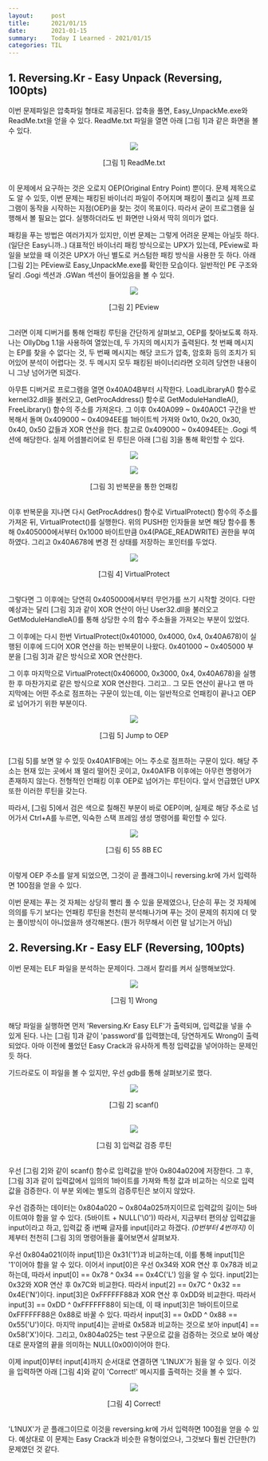```yaml
---
layout:     post
title:      2021/01/15
date:       2021-01-15
summary:    Today I Learned - 2021/01/15
categories: TIL
---
```


## 1. Reversing.Kr - Easy Unpack (Reversing, 100pts)

이번 문제파일은 압축파일 형태로 제공된다. 압축을 풀면, Easy_UnpackMe.exe와 ReadMe.txt을 얻을 수 있다.
ReadMe.txt 파일을 열면 아래 [그림 1]과 같은 화면을 볼 수 있다.

<p align="center"><img src="https://user-images.githubusercontent.com/75083364/104712421-de6e0e00-5765-11eb-86e2-2a019bcdb959.png"></p>
<center>[그림 1] ReadMe.txt</center><br>

이 문제에서 요구하는 것은 오로지 OEP(Original Entry Point) 뿐이다.
문제 제목으로도 알 수 있듯, 이번 문제는 패킹된 바이너리 파일이 주어지며 패킹이 풀리고 실제 프로그램이 동작을 시작하는 지점(OEP)을 찾는 것이 목표이다.
따라서 굳이 프로그램을 실행해서 볼 필요는 없다. 실행하더라도 빈 화면만 나와서 딱히 의미가 없다. 

패킹을 푸는 방법은 여러가지가 있지만, 이번 문제는 그렇게 어려운 문제는 아닐듯 하다. (일단은 Easy니까..)
대표적인 바이너리 패킹 방식으로는 UPX가 있는데, PEview로 파일을 보았을 때 이것은 UPX가 아닌 별도로 커스텀한 패킹 방식을 사용한 듯 하다.
아래 [그림 2]는 PEview로 Easy_UnpackMe.exe를 확인한 모습이다. 일반적인 PE 구조와 달리 .Gogi 섹션과 .GWan 섹션이 들어있음을 볼 수 있다.

<p align="center"><img src="https://user-images.githubusercontent.com/75083364/104712422-df9f3b00-5765-11eb-91e4-80a451fd0268.png"></p>
<center>[그림 2] PEview</center><br>

그러면 이제 디버거를 통해 언패킹 루틴을 간단하게 살펴보고, OEP를 찾아보도록 하자.
나는 OllyDbg 1.1을 사용하여 열었는데, 두 가지의 메시지가 출력된다.
첫 번째 메시지는 EP를 찾을 수 없다는 것, 두 번째 메시지는 해당 코드가 압축, 암호화 등의 조치가 되어있어 분석이 어렵다는 것.
두 메시지 모두 패킹된 바이너리라면 오히려 당연한 내용이니 그냥 넘어가면 되겠다.

아무튼 디버거로 프로그램을 열면 0x40A04B부터 시작한다. LoadLibraryA() 함수로 kernel32.dll을 불러오고, GetProcAddress() 함수로 GetModuleHandleA(), FreeLibrary() 함수의 주소를 가져온다.
그 이후 0x40A099 ~ 0x40A0C1 구간을 반복해서 돌며 0x409000 ~ 0x4094EE를 1바이트씩 가져와 0x10, 0x20, 0x30, 0x40, 0x50 값들과 XOR 연산을 한다.
참고로 0x409000 ~ 0x4094EE는 .Gogi 섹션에 해당한다.
실제 어셈블리어로 된 루틴은 아래 [그림 3]을 통해 확인할 수 있다.

<p align="center"><img src="https://user-images.githubusercontent.com/75083364/104712423-e037d180-5765-11eb-97ea-827b7fdfc0ae.png"></p>
<p align="center"><img src="https://user-images.githubusercontent.com/75083364/104712425-e037d180-5765-11eb-80d4-107a845a16d9.png"></p>
<center>[그림 3] 반복문을 통한 언패킹</center><br>

이후 반복문을 지나면 다시 GetProcAddres() 함수로 VirtualProtect() 함수의 주소를 가져온 뒤, VirtualProtect()를 실행한다.
위의 PUSH한 인자들을 보면 해당 함수를 통해 0x405000에서부터 0x1000 바이트만큼 0x4(PAGE_READWRITE) 권한을 부여하였다.
그리고 0x40A678에 변경 전 상태를 저장하는 포인터를 두었다.

<p align="center"><img src="https://user-images.githubusercontent.com/75083364/104712427-e0d06800-5765-11eb-8816-26cbd1a8f535.png"></p>
<center>[그림 4] VirtualProtect</center><br>

그렇다면 그 이후에는 당연히 0x405000에서부터 무언가를 쓰기 시작할 것이다.
다만 예상과는 달리 [그림 3]과 같이 XOR 연산이 아닌 User32.dll을 불러오고 GetModuleHandleA()를 통해 상당한 수의 함수 주소들을 가져오는 부분이 있었다.

그 이후에는 다시 한번 VirtualProtect(0x401000, 0x4000, 0x4, 0x40A678)이 실행된 이후에 드디어 XOR 연산을 하는 반복문이 나왔다.
0x401000 ~ 0x405000 부분을 [그림 3]과 같은 방식으로 XOR 연산한다.

그 이후 마지막으로 VirtualProtect(0x406000, 0x3000, 0x4, 0x40A678)을 실행한 후 마찬가지로 같은 방식으로 XOR 연산한다.
그리고.. 그 모든 연산이 끝나고 맨 마지막에는 어떤 주소로 점프하는 구문이 있는데, 이는 일반적으로 언패킹이 끝나고 OEP로 넘어가기 위한 부분이다.

<p align="center"><img src="https://user-images.githubusercontent.com/75083364/104712429-e168fe80-5765-11eb-966e-887734131f2e.png"></p>
<center>[그림 5] Jump to OEP</center><br>

[그림 5]를 보면 알 수 있듯 0x40A1FB에는 어느 주소로 점프하는 구문이 있다. 해당 주소는 현재 있는 곳에서 꽤 멀리 떨어진 곳이고, 0x40A1FB 이후에는 아무런 명령어가 존재하지 않는다.
전형적인 언패킹 이후 OEP로 넘어가는 루틴이다. 앞서 언급했던 UPX 또한 이러한 루틴을 갖는다.

따라서, [그림 5]에서 검은 색으로 칠해진 부분이 바로 OEP이며, 실제로 해당 주소로 넘어가서 Ctrl+A를 누르면, 익숙한 스택 프레임 생성 명령어를 확인할 수 있다.

<p align="center"><img src="https://user-images.githubusercontent.com/75083364/104712433-e168fe80-5765-11eb-894c-b74e2cfb2953.png"></p>
<center>[그림 6] 55 8B EC</center><br>

이렇게 OEP 주소를 알게 되었으면, 그것이 곧 플래그이니 reversing.kr에 가서 입력하면 100점을 얻을 수 있다.

이번 문제는 푸는 것 자체는 상당히 빨리 풀 수 있을 문제였으나, 단순히 푸는 것 자체에 의의를 두기 보다는
언패킹 루틴을 천천히 분석해나가며 푸는 것이 문제의 취지에 더 맞는 풀이방식이 아니었을까 생각해본다. (뭔가 허무해서 이런 말 남기는거 아님)

## 2. Reversing.Kr - Easy ELF (Reversing, 100pts)

이번 문제는 ELF 파일을 분석하는 문제이다. 그래서 칼리를 켜서 실행해보았다.

<p align="center"><img src="https://user-images.githubusercontent.com/75083364/104712441-e29a2b80-5765-11eb-84f7-02d6b3ac6935.png"></p>
<center>[그림 1] Wrong</center><br>

해당 파일을 실행하면 먼저 'Reversing.Kr Easy ELF'가 출력되며, 입력값을 넣을 수 있게 된다.
나는 [그림 1]과 같이 'password'를 입력했는데, 당연하게도 Wrong이 출력되었다.
아마 이전에 풀었던 Easy Crack과 유사하게 특정 입력값을 넣어야하는 문제인듯 하다.

기드라로도 이 파일을 볼 수 있지만, 우선 gdb를 통해 살펴보기로 했다.

<p align="center"><img src="https://user-images.githubusercontent.com/75083364/104712443-e332c200-5765-11eb-9657-2cfb2d7023fe.png"></p>
<center>[그림 2] scanf()</center><br>

<p align="center"><img src="https://user-images.githubusercontent.com/75083364/104712444-e3cb5880-5765-11eb-8998-6598e9f01421.png"></p>
<center>[그림 3] 입력값 검증 루틴</center><br>

우선 [그림 2]와 같이 scanf() 함수로 입력값을 받아 0x804a020에 저장한다.
그 후, [그림 3]과 같이 입력값에서 임의의 1바이트를 가져와 특정 값과 비교하는 식으로 입력값을 검증한다.
이 부분 외에는 별도의 검증루틴은 보이지 않았다.

우선 검증하는 데이터는 0x804a020 ~ 0x804a025까지이므로 입력값의 길이는 5바이트여야 함을 알 수 있다. (5바이트 + NULL('\0'))
따라서, 지금부터 편의상 입력값을 input이라고 하고, 입력값 중 i번째 글자를 input[i]라고 하겠다. *(0번부터 4번까지)*
이제부터 천천히 [그림 3]의 명령어들을 훑어보면서 살펴보자.

우선 0x804a021(이하 input[1])은 0x31('1')과 비교하는데, 이를 통해 input[1]은 '1'이어야 함을 알 수 있다.
이어서 input[0]은 우선 0x34와 XOR 연산 후 0x78과 비교하는데, 따라서 input[0] == 0x78 ^ 0x34 == 0x4C('L') 임을 알 수 있다.
input[2]는 0x32와 XOR 연산 후 0x7C와 비교한다. 따라서 input[2] == 0x7C ^ 0x32 == 0x4E('N')이다.
input[3]은 0xFFFFFF88과 XOR 연산 후 0xDD와 비교한다. 따라서 input[3] == 0xDD ^ 0xFFFFFF88이 되는데, 이 때 input[3]은 1바이트이므로
0xFFFFFF88은 0x88로 바꿀 수 있다. 따라서 input[3] == 0xDD ^ 0x88 == 0x55('U')이다.
마지막 input[4]는 곧바로 0x58과 비교하는 것으로 보아 input[4] == 0x58('X')이다.
그리고, 0x804a025는 test 구문으로 값을 검증하는 것으로 보아 예상대로 문자열의 끝을 의미하는 NULL(0x00)이어야 한다.

이제 input[0]부터 input[4]까지 순서대로 연결하면 'L1NUX'가 됨을 알 수 있다. 이것을 입력하면 아래 [그림 4]와 같이 'Correct!' 메시지를 출력하는 것을 볼 수 있다.

<p align="center"><img src="https://user-images.githubusercontent.com/75083364/104712447-e3cb5880-5765-11eb-9c17-4d9ab27d58c7.png"></p>
<center>[그림 4] Correct!</center><br>

'L1NUX'가 곧 플래그이므로 이것을 reversing.kr에 가서 입력하면 100점을 얻을 수 있다.
예상대로 이 문제는 Easy Crack과 비슷한 유형이었으나, 그것보다 훨씬 간단한(?) 문제였던 것 같다.